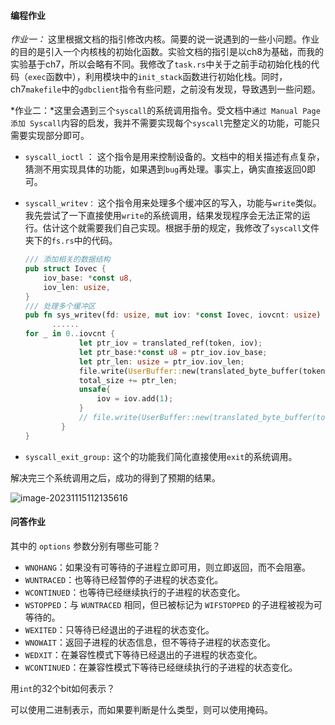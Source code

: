 #### 编程作业

*作业一：* 这里根据文档的指引修改内核。简要的说一说遇到的一些小问题。作业的目的是引入一个内核栈的初始化函数。实验文档的指引是以ch8为基础，而我的实验基于ch7，所以会略有不同。我修改了`task.rs`中关于之前手动初始化栈的代码（`exec`函数中），利用模块中的`init_stack`函数进行初始化栈。同时，ch7`makefile`中的`gdbclient`指令有些问题，之前没有发现，导致遇到一些问题。

*作业二：*这里会遇到三个`syscall`的系统调用指令。受文档中`通过 Manual Page 添加 Syscall`内容的启发，我并不需要实现每个`syscall`完整定义的功能，可能只需要实现部分即可。

+ `syscall_ioctl` ： 这个指令是用来控制设备的。文档中的相关描述有点复杂，猜测不用实现具体的功能，如果遇到`bug`再处理。事实上，确实直接返回0即可。

+ `syscall_writev：` 这个指令用来处理多个缓冲区的写入，功能与`write`类似。我先尝试了一下直接使用`write`的系统调用，结果发现程序会无法正常的运行。估计这个就需要我们自己实现。根据手册的规定，我修改了`syscall`文件夹下的`fs.rs`中的代码。

  ```rust
  /// 添加相关的数据结构
  pub struct Iovec {
      iov_base: *const u8,
      iov_len: usize,
  }
  /// 处理多个缓冲区
  pub fn sys_writev(fd: usize, mut iov: *const Iovec, iovcnt: usize) -> isize {
  		......
  for _ in 0..iovcnt {
              let ptr_iov = translated_ref(token, iov);
              let ptr_base:*const u8 = ptr_iov.iov_base;
              let ptr_len: usize = ptr_iov.iov_len;
              file.write(UserBuffer::new(translated_byte_buffer(token, ptr_base, ptr_len)));
              total_size += ptr_len;
              unsafe{
                  iov = iov.add(1);
              }
              // file.write(UserBuffer::new(translated_byte_buffer(token, buf, len))) as isize
          }
  }
  ```

+ `syscall_exit_group:` 这个的功能我们简化直接使用`exit`的系统调用。

解决完三个系统调用之后，成功的得到了预期的结果。

![image-20231115112135616](/home/user/snap/typora/86/.config/Typora/typora-user-images/image-20231115112135616.png)

#### 问答作业

其中的 `options` 参数分别有哪些可能？

- `WNOHANG`：如果没有可等待的子进程立即可用，则立即返回，而不会阻塞。
- `WUNTRACED`：也等待已经暂停的子进程的状态变化。
- `WCONTINUED`：也等待已经继续执行的子进程的状态变化。
- `WSTOPPED`：与 `WUNTRACED` 相同，但已被标记为 `WIFSTOPPED` 的子进程被视为可等待的。
- `WEXITED`：只等待已经退出的子进程的状态变化。
- `WNOWAIT`：返回子进程的状态信息，但不等待子进程的状态变化。
- `WEDXIT`：在兼容性模式下等待已经退出的子进程的状态变化。
- `WCONTINUED`：在兼容性模式下等待已经继续执行的子进程的状态变化。

用`int`的32个bit如何表示？

可以使用二进制表示，而如果要判断是什么类型，则可以使用掩码。